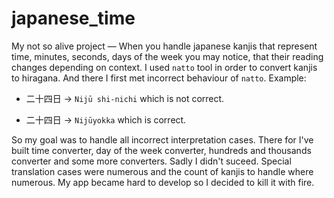 # japanese_time
My not so alive project — When you handle japanese kanjis that represent time, minutes, seconds, days of the week
you may notice, that their reading changes depending on context. I used `natto` tool in order to convert kanjis to hiragana. 
And there I first met incorrect behaviour of `natto`.
Example: 

* 二十四日  -> `Nijū shi-nichi` which is not correct. 

* 二十四日  -> `Nijūyokka` which is correct. 

So my goal was to handle all incorrect interpretation cases.
There for I've built time converter, day of the week converter, hundreds and thousands converter and some more converters. 
Sadly I didn't suceed. Special translation cases were numerous and the count of kanjis to handle where numerous. 
My app became hard to develop so I decided to kill it with fire. 


